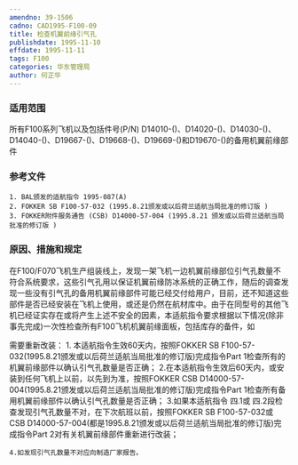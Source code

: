 ```yaml
---
amendno: 39-1506
cadno: CAD1995-F100-09
title: 检查机翼前缘引气孔
publishdate: 1995-11-10
effdate: 1995-11-11
tags: F100
categories: 华东管理局
author: 何正华
---
```


### 适用范围 
所有F100系列飞机以及包括件号(P/N) D14010-()、D14020-()、D14030-()、D14040-()、D19667-()、D19668-()、D19669-()和D19670-()的备用机翼前缘部件

### 参考文件
    1. BAL颁发的适航指令 1995-087(A) 
    2. FOKKER SB F100-57-032 (1995.8.21颁发或以后荷兰适航当局批准的修订版 ) 
    3. FOKKER附件服务通告 (CSB) D14000-57-004 (1995.8.21 颁发或以后荷兰适航当局批准的修订版 ) 


### 原因、措施和规定 
在F100/F070飞机生产组装线上，发现一架飞机一边机翼前缘部位引气孔数量不符合系统要求，这些引气孔用以保证机翼前缘防冰系统的正确工作，随后的调查发现一些没有引气孔的备用机翼前缘部件可能已经交付给用户，目前，还不知道这些部件是否已经安装在飞机上使用，或还是仍然在航材库中。由于在同型号的其他飞机已经证实存在或将产生上述不安全的因素，本适航指令要求根据以下情况(除非事先完成)一次性检查所有F100飞机机翼前缘面板，包括库存的备件，如
  
需要重新改装： 
1.
本适航指令生效60天内，按照FOKKER SB F100-57-032(1995.8.21颁发或以后荷兰适航当局批准的修订版)完成指令Part 1检查所有的机翼前缘部件以确认引气孔数量是否正确； 
    2.在本适航指令生效后60天内，或安装到任何飞机上以前，以先到为准，按照FOKKER CSB D14000-57-004(1995.8.21颁发或以后荷兰适航当局批准的修订版)完成指令Part 1检查所有备用机翼前缘部件以确认引气孔数量是否正确； 
    3.如果本适航指令
四.1或
四.2段检查发现引气孔数量不对，在下次航班以前，按照FOKKER SB F100-57-032或CSB D14000-57-004(都是1995.8.21颁发或以后荷兰适航当局批准的修订版)完成指令Part 2对有关机翼前缘部件重新进行改装； 

    4.如发现引气孔数量不对应向制造厂家报告。
